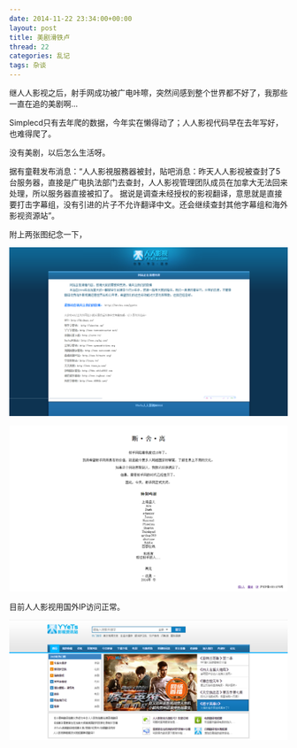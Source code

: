 ```yaml
---
date: 2014-11-22 23:34:00+00:00
layout: post
title: 美剧滑铁卢
thread: 22
categories: 乱记
tags: 杂谈
---
```


继人人影视之后，射手网成功被广电咔嚓，突然间感到整个世界都不好了，我那些一直在追的美剧啊...

Simplecd只有去年爬的数据，今年实在懒得动了；人人影视代码早在去年写好，也难得爬了。

没有美剧，以后怎么生活呀。

据有童鞋发布消息：“人人影視服務器被封，貼吧消息：昨天人人影视被查封了5台服务器，直接是广电执法部门去查封，人人影视管理团队成员在加拿大无法回来处理，所以服务器直接被扣了。 据说是调查未经授权的影视翻译，意思就是直接要打击字幕组，没有引进的片子不允许翻译中文。还会继续查封其他字幕组和海外影视资源站”。

附上两张图纪念一下，


![yyets-die](../assets/img/2014112201.png)


![yyets-die](../assets/img/2014112202.png)

目前人人影视用国外IP访问正常。

![yyets-die](../assets/img/2014112203.png)

